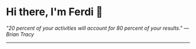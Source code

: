 <h1>Hi there, I'm Ferdi 👋</h1>

<p><em>
  "20 percent of your activities will account for 80 percent of your results." — Brian Tracy
</em></p>

---
